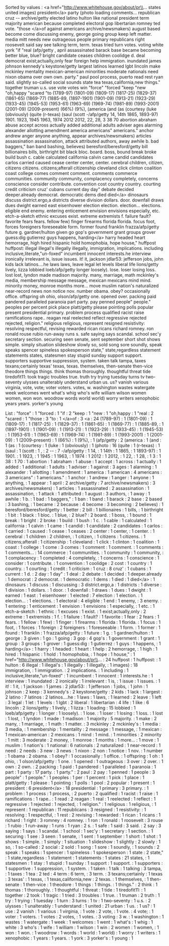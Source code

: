 Sorted by values :
&lt;a href="http://www.whitehouse.gov/about/pr\\... states united images) president&lt;/a&gt; party (photo loading comments... republican cruz -- archive/getty elected latino hulton like national president term majority american because completed electoral gop libertarian romney ted vote. "those &lt;/a&gt;of against americans archive/newsmakers) august based become come discussing enemy, george going group keep left matter. media mitt needs new outrageous people primary republicans right roosevelt said say see talking term, term. texas tried turn votes. voting white york "if "real (afp/getty , april assassinated barack base became becoming better blue, blue? bright candidate ceases children coolidge d. deal democrat exist;actually,only fear foreign help immigration. inundated james johnson kennedy's keystone/getty largest latinos learned lgbt lincoln make mckinley mentality mexican-american minorities moderate nationals need nixon obama over own own. party." paul pool process, puerto read rest ryan said. slightly so-called social sounds state tea texas,california,new things." together truman u.s. use vote votes win "force" "forced "keep "new "oh,happy "scared "to (1789-97) (1801-09) (1809-17) (1817-25) (1829-37) (1861-65) (1869-77) (1885-89, (1897-1901) (1901-09) (1913-21) (1923-29) (1933-45) (1945-53) (1953-61) (1963-69) (1969-74) (1981-89) (1993-2001) (2001-09) (2009-present) (66%) (9%), (america (and (as (courtesy (luke (obviously) (quite (r-texas) (saul (scott -/afp/getty 14, 14th 1865, 1893-97) 1901. 1923, 1945 1963, 1974 2012 2012, 22, 28, 3 38 70 abortion abraham abuse accept across actually added additional adults adviser ages alarming alexander allotting amendment america americans" americans." anchor andrew anger anyone anything, appear archives/newsmakers) articles assassination assassination, attack attributed authors, away awhile b. bad baggers," ban band bashing, believes) beresford/beresford/getty bill billionaires bills, birthright bit black bloc. board. boss, bound break broke build bush c. cable calculated california calvin came candid candidates carlos carried caused cease center center, center. cerebral children, citizen, citizens citizens. citizens;afterall citizenship cleveland click clinton coalition coast college comes comment comment. comments commerce communities. community community, complacency completely, concerns conscience consider contribute. convention cost country country. courting credit criticism cruz' cubans current day day" debate decided deeper.already democrat. democratic dems died died&lt;/a&gt; dinosaurs discuss district.ergo,a districts diverse division dollars. door. downfall draws dues dwight earned east eisenhower election election. election... elections. eligible end enemy. entering enticement envision envisions especially, etc. etch-a-sketch ethnic excuses exist. extreme extremists f. failure fault? favorite fears fears. fellow few) finger firearms florida florida. focus foot, forces foreigners foreseeable form. former found franklin frazza/afp/getty future g. gardner/hulton given go gop's government grant groups grover guess:dig gutierrez guys happens, harding&lt;/a&gt; harry headed heart hemorrage, high hired hispanic hold homophobia, hope house," huffpost huffpost: illegal illegal's illegally illegally, immigration, implications. including inclusive,literate,"un-foxed" incumbent innocent interests.he interview ironically irrelevant is, issue issues. it! it, jackson jdlar53: jefferson jobs, john kids lack latinos....he laws laws, leave legal let levels liberal life lions/getty lively, lizza lobbied loeb/afp/getty longer loosely). lose. loser losing loss. lost lost, lyndon made madison majority. many, marriage, math mckinley's media, membership message message, mexican mexicans mind mind. minority money, monroe months more... move muslim nation's naturalized near-record news non notice nov. number obama. obey? occasionally office. offspring oh ohio, olson/afp/getty one. opened over. packing paid pandered paralleled paranoia part party. pay penned people" people." peoples per percent pick place platt/getty please pointing polls popular present presidential primary. problem process qualified racist raise ramifications rape.. reagan real reelected reflect regressive rejected rejected, religion." religious religious, represent resigned resistivity: resolving respectful, revising rewarded rican ricans richard romney. ron ronald rouse rubio run-away runs s. safe saying says scandal. school sec'y secretary section. securing seen senate, sent september short shot shows simple. simply situation slideshow slowly so, sold song sore soundly, speak speaks spencer spineless spokesperson state," state,regardless statement statements states, statesmen stay stupid sunday support support. supporters supportive suppression, system. taken talk tampa, taxes texans;certainly texas' texas, texas. themselves, then-senate then-vice theodore things things. think thomas thoroughly. thoughtful threat tide tiredofit11: took tragic troubles true. truth try trying tuesday turns tv two-seventy ulysses unalterably understand urban us. us? vanish various virginia, vote, vote; voter voters. votes, w. washington wastes watergate week welcomes went what's whig who's wife william wilson women women, won won. woodrow words world world) worry writers xenophobic years years. yorker's young 

List :
"force" : 1
"forced : 1
"if : 2
"keep : 1
"new : 1
"oh,happy : 1
"real : 2
"scared : 1
"those : 3
"to : 1
&lt;/a&gt;of : 3
&lt;a : 24
(1789-97) : 1
(1801-09) : 1
(1809-17) : 1
(1817-25) : 1
(1829-37) : 1
(1861-65) : 1
(1869-77) : 1
(1885-89, : 1
(1897-1901) : 1
(1901-09) : 1
(1913-21) : 1
(1923-29) : 1
(1933-45) : 1
(1945-53) : 1
(1953-61) : 1
(1963-69) : 1
(1969-74) : 1
(1981-89) : 1
(1993-2001) : 1
(2001-09) : 1
(2009-present) : 1
(66%) : 1
(9%), : 1
(afp/getty : 2
(america : 1
(and : 1
(as : 1
(courtesy : 1
(luke : 1
(obviously) : 1
(photo : 16
(quite : 1
(r-texas) : 1
(saul : 1
(scott : 1
, : 2
-- : 7
-/afp/getty : 1
14, : 1
14th : 1
1865, : 1
1893-97) : 1
1901. : 1
1923, : 1
1945 : 1
1963, : 1
1974 : 1
2012 : 1
2012, : 1
22, : 1
28, : 1
3 : 1
38 : 1
70 : 1
abortion : 1
abraham : 1
abuse : 1
accept : 1
across : 1
actually : 1
added : 1
additional : 1
adults : 1
adviser : 1
against : 3
ages : 1
alarming : 1
alexander : 1
allotting : 1
amendment : 1
america : 1
american : 4
americans : 3
americans" : 1
americans." : 1
anchor : 1
andrew : 1
anger : 1
anyone : 1
anything, : 1
appear : 1
april : 2
archive/getty : 7
archive/newsmakers) : 3
archives/newsmakers) : 1
articles : 1
assassinated : 2
assassination : 1
assassination, : 1
attack : 1
attributed : 1
august : 3
authors, : 1
away : 1
awhile : 1
b. : 1
bad : 1
baggers," : 1
ban : 1
band : 1
barack : 2
base : 2
based : 3
bashing, : 1
became : 2
because : 4
become : 3
becoming : 2
believes) : 1
beresford/beresford/getty : 1
better : 2
bill : 1
billionaires : 1
bills, : 1
birthright : 1
bit : 1
black : 1
bloc. : 1
blue, : 2
blue? : 2
board. : 1
boss, : 1
bound : 1
break : 1
bright : 2
broke : 1
build : 1
bush : 1
c. : 1
cable : 1
calculated : 1
california : 1
calvin : 1
came : 1
candid : 1
candidate : 2
candidates : 1
carlos : 1
carried : 1
caused : 1
cease : 1
ceases : 2
center : 1
center, : 1
center. : 1
cerebral : 1
children : 2
children, : 1
citizen, : 1
citizens : 1
citizens. : 1
citizens;afterall : 1
citizenship : 1
cleveland : 1
click : 1
clinton : 1
coalition : 1
coast : 1
college : 1
come : 3
comes : 1
comment : 1
comment. : 1
comments : 1
comments... : 14
commerce : 1
communities. : 1
community : 1
community, : 1
complacency : 1
completed : 4
completely, : 1
concerns : 1
conscience : 1
consider : 1
contribute. : 1
convention : 1
coolidge : 2
cost : 1
country : 1
country. : 1
courting : 1
credit : 1
criticism : 1
cruz : 8
cruz' : 1
cubans : 1
current : 1
d. : 2
day : 1
day" : 1
deal : 2
debate : 1
decided : 1
deeper.already : 1
democrat : 2
democrat. : 1
democratic : 1
dems : 1
died : 1
died&lt;/a&gt; : 1
dinosaurs : 1
discuss : 1
discussing : 3
district.ergo,a : 1
districts : 1
diverse : 1
division : 1
dollars. : 1
door. : 1
downfall : 1
draws : 1
dues : 1
dwight : 1
earned : 1
east : 1
eisenhower : 1
elected : 7
election : 1
election. : 1
election... : 1
elections. : 1
electoral : 4
eligible : 1
end : 1
enemy, : 3
enemy. : 1
entering : 1
enticement : 1
envision : 1
envisions : 1
especially, : 1
etc. : 1
etch-a-sketch : 1
ethnic : 1
excuses : 1
exist. : 1
exist;actually,only : 2
extreme : 1
extremists : 1
f. : 1
failure : 1
fault? : 1
favorite : 1
fear : 2
fears : 1
fears. : 1
fellow : 1
few) : 1
finger : 1
firearms : 1
florida : 1
florida. : 1
focus : 1
foot, : 1
forces : 1
foreign : 2
foreigners : 1
foreseeable : 1
form. : 1
former : 1
found : 1
franklin : 1
frazza/afp/getty : 1
future : 1
g. : 1
gardner/hulton : 1
george : 3
given : 1
go : 1
going : 3
gop : 4
gop's : 1
government : 1
grant : 1
group : 3
groups : 1
grover : 1
guess:dig : 1
gutierrez : 1
guys : 1
happens, : 1
harding&lt;/a&gt; : 1
harry : 1
headed : 1
heart : 1
help : 2
hemorrage, : 1
high : 1
hired : 1
hispanic : 1
hold : 1
homophobia, : 1
hope : 1
house," : 1
href="http://www.whitehouse.gov/about/pr\\... : 24
huffpost : 1
huffpost: : 1
hulton : 6
illegal : 1
illegal's : 1
illegally : 1
illegally, : 1
images) : 18
immigration, : 1
immigration. : 2
implications. : 1
including : 1
inclusive,literate,"un-foxed" : 1
incumbent : 1
innocent : 1
interests.he : 1
interview : 1
inundated : 2
ironically : 1
irrelevant : 1
is, : 1
issue : 1
issues. : 1
it! : 1
it, : 1
jackson : 1
james : 2
jdlar53: : 1
jefferson : 1
jobs, : 1
john : 1
johnson : 2
keep : 3
kennedy's : 2
keystone/getty : 2
kids : 1
lack : 1
largest : 2
latino : 7
latinos : 2
latinos....he : 1
laws : 1
laws, : 1
learned : 2
leave : 1
left : 3
legal : 1
let : 1
levels : 1
lgbt : 2
liberal : 1
libertarian : 4
life : 1
like : 6
lincoln : 2
lions/getty : 1
lively, : 1
lizza : 1
loading : 15
lobbied : 1
loeb/afp/getty : 1
longer : 1
loosely). : 1
lose. : 1
loser : 1
losing : 1
loss. : 1
lost : 1
lost, : 1
lyndon : 1
made : 1
madison : 1
majority : 5
majority. : 1
make : 2
many, : 1
marriage, : 1
math : 1
matter. : 3
mckinley : 2
mckinley's : 1
media : 3
media, : 1
membership : 1
mentality : 2
message : 1
message, : 1
mexican : 1
mexican-american : 2
mexicans : 1
mind : 1
mind. : 1
minorities : 2
minority : 1
mitt : 3
moderate : 2
money, : 1
monroe : 1
months : 1
more... : 1
move : 1
muslim : 1
nation's : 1
national : 6
nationals : 2
naturalized : 1
near-record : 1
need : 2
needs : 3
new : 3
news : 1
nixon : 2
non : 1
notice : 1
nov. : 1
number : 1
obama : 2
obama. : 1
obey? : 1
occasionally : 1
office. : 1
offspring : 1
oh : 1
ohio, : 1
olson/afp/getty : 1
one. : 1
opened : 1
outrageous : 3
over : 2
over. : 1
own : 2
own. : 2
packing : 1
paid : 1
pandered : 1
paralleled : 1
paranoia : 1
part : 1
party : 17
party. : 1
party." : 2
paul : 2
pay : 1
penned : 1
people : 3
people" : 1
people." : 1
peoples : 1
per : 1
percent : 1
pick : 1
place : 1
platt/getty : 1
please : 1
pointing : 1
polls : 1
pool : 2
popular : 1
present : 1
president : 6
president&lt;/a&gt; : 18
presidential : 1
primary : 3
primary. : 1
problem : 1
process : 1
process, : 2
puerto : 2
qualified : 1
racist : 1
raise : 1
ramifications : 1
rape.. : 1
read : 2
reagan : 1
real : 1
reelected : 1
reflect : 1
regressive : 1
rejected : 1
rejected, : 1
religion." : 1
religious : 1
religious, : 1
represent : 1
republican : 11
republicans : 3
resigned : 1
resistivity: : 1
resolving : 1
respectful, : 1
rest : 2
revising : 1
rewarded : 1
rican : 1
ricans : 1
richard : 1
right : 3
romney : 4
romney. : 1
ron : 1
ronald : 1
roosevelt : 3
rouse : 1
rubio : 1
run-away : 1
runs : 1
ryan : 2
s. : 1
safe : 1
said : 3
said. : 2
say : 3
saying : 1
says : 1
scandal. : 1
school : 1
sec'y : 1
secretary : 1
section. : 1
securing : 1
see : 3
seen : 1
senate, : 1
sent : 1
september : 1
short : 1
shot : 1
shows : 1
simple. : 1
simply : 1
situation : 1
slideshow : 1
slightly : 2
slowly : 1
so, : 1
so-called : 2
social : 2
sold : 1
song : 1
sore : 1
soundly, : 1
sounds : 2
speak : 1
speaks : 1
spencer : 1
spineless : 1
spokesperson : 1
state : 2
state," : 1
state,regardless : 1
statement : 1
statements : 1
states : 21
states, : 1
statesmen : 1
stay : 1
stupid : 1
sunday : 1
support : 1
support. : 1
supporters : 1
supportive : 1
suppression, : 1
system. : 1
taken : 1
talk : 1
talking : 3
tampa, : 1
taxes : 1
tea : 2
ted : 4
term : 6
term, : 3
term. : 3
texans;certainly : 1
texas : 3
texas' : 1
texas, : 1
texas,california,new : 2
texas. : 1
themselves, : 1
then-senate : 1
then-vice : 1
theodore : 1
things : 1
things. : 1
things." : 2
think : 1
thomas : 1
thoroughly. : 1
thoughtful : 1
threat : 1
tide : 1
tiredofit11: : 1
together : 2
took : 1
tragic : 1
tried : 3
troubles : 1
true. : 1
truman : 2
truth : 1
try : 1
trying : 1
tuesday : 1
turn : 3
turns : 1
tv : 1
two-seventy : 1
u.s. : 2
ulysses : 1
unalterably : 1
understand : 1
united : 21
urban : 1
us. : 1
us? : 1
use : 2
vanish : 1
various : 1
virginia, : 1
vote : 2
vote, : 1
vote. : 4
vote; : 1
voter : 1
voters. : 1
votes : 2
votes, : 1
votes. : 3
voting : 3
w. : 1
washington : 1
wastes : 1
watergate : 1
week : 1
welcomes : 1
went : 1
what's : 1
whig : 1
white : 3
who's : 1
wife : 1
william : 1
wilson : 1
win : 2
women : 1
women, : 1
won : 1
won. : 1
woodrow : 1
words : 1
world : 1
world) : 1
worry : 1
writers : 1
xenophobic : 1
years : 1
years. : 1
york : 3
yorker's : 1
young : 1
